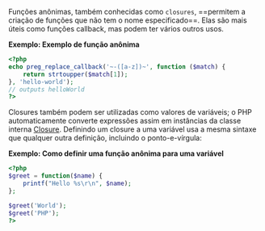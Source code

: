 Funções anônimas, também conhecidas como `closures`, ==permitem a criação de funções que não tem o nome especificado==. Elas são mais úteis como funções callback, mas podem ter vários outros usos.

**Exemplo: Exemplo de função anônima**
```php
<?php
echo preg_replace_callback('~-([a-z])~', function ($match) {
    return strtoupper($match[1]);
}, 'hello-world');
// outputs helloWorld
?>
```

Closures também podem ser utilizadas como valores de variáveis; o PHP automaticamente converte expressões assim em instâncias da classe interna [Closure](https://www.php.net/manual/pt_BR/class.closure.php). Definindo um closure a uma variável usa a mesma sintaxe que qualquer outra definição, incluindo o ponto-e-vírgula:

**Exemplo: Como definir uma função anônima para uma variável**
```php
<?php
$greet = function($name) {
    printf("Hello %s\r\n", $name);
};

$greet('World');
$greet('PHP');
?>
```

